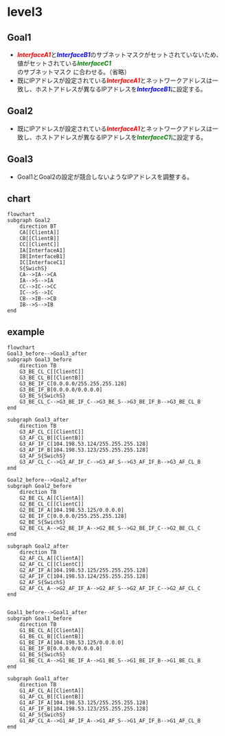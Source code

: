 # level3

## Goal1
* <font color="red">***InterfaceA1***</font>と<font color="blue">***InterfaceB1***</font>のサブネットマスクがセットされていないため、値がセットされている<font color="green">***InterfaceC1***</font>のサブネットマスク に合わせる。（省略）
* 既にIPアドレスが設定されている<font color="red">***InterfaceA1***</font>とネットワークアドレスは一致し、ホストアドレスが異なるIPアドレスを<font color="blue">***InterfaceB1***</font>に設定する。

## Goal2
* 既にIPアドレスが設定されている<font color="red">***InterfaceA1***</font>とネットワークアドレスは一致し、ホストアドレスが異なるIPアドレスを<font color="green">***InterfaceC1***</font>に設定する。

## Goal3
* Goal1とGoal2の設定が競合しないようなIPアドレスを調整する。

## chart
```mermaid
flowchart
subgraph Goal2
    direction BT
    CA[[ClientA]]
    CB[[ClientB]]
    CC[[ClientC]]
    IA[InterfaceA1]
    IB[InterfaceB1]
    IC[InterfaceC1]
    S{SwichS}
    CA-->IA-->CA
    IA-->S-->IA
    CC-->IC-->CC
    IC-->S-->IC
    CB-->IB-->CB
    IB-->S-->IB
end
```
## example
```mermaid
flowchart
Goal3_before-->Goal3_after
subgraph Goal3_before
    direction TB
    G3_BE_CL_C[[ClientC]]
    G3_BE_CL_B[[ClientB]]
    G3_BE_IF_C[0.0.0.0/255.255.255.128]
    G3_BE_IF_B[0.0.0.0/0.0.0.0]
    G3_BE_S{SwichS}
    G3_BE_CL_C-->G3_BE_IF_C-->G3_BE_S-->G3_BE_IF_B-->G3_BE_CL_B
end

subgraph Goal3_after
    direction TB
    G3_AF_CL_C[[ClientC]]
    G3_AF_CL_B[[ClientB]]
    G3_AF_IF_C[104.198.53.124/255.255.255.128]
    G3_AF_IF_B[104.198.53.123/255.255.255.128]
    G3_AF_S{SwichS}
    G3_AF_CL_C-->G3_AF_IF_C-->G3_AF_S-->G3_AF_IF_B-->G3_AF_CL_B
end

Goal2_before-->Goal2_after
subgraph Goal2_before
    direction TB
    G2_BE_CL_A[[ClientA]]
    G2_BE_CL_C[[ClientC]]
    G2_BE_IF_A[104.198.53.125/0.0.0.0]
    G2_BE_IF_C[0.0.0.0/255.255.255.128]
    G2_BE_S{SwichS}
    G2_BE_CL_A-->G2_BE_IF_A-->G2_BE_S-->G2_BE_IF_C-->G2_BE_CL_C
end

subgraph Goal2_after
    direction TB
    G2_AF_CL_A[[ClientA]]
    G2_AF_CL_C[[ClientC]]
    G2_AF_IF_A[104.198.53.125/255.255.255.128]
    G2_AF_IF_C[104.198.53.124/255.255.255.128]
    G2_AF_S{SwichS}
    G2_AF_CL_A-->G2_AF_IF_A-->G2_AF_S-->G2_AF_IF_C-->G2_AF_CL_C
end


Goal1_before-->Goal1_after
subgraph Goal1_before
    direction TB
    G1_BE_CL_A[[ClientA]]
    G1_BE_CL_B[[ClientB]]
    G1_BE_IF_A[104.198.53.125/0.0.0.0]
    G1_BE_IF_B[0.0.0.0/0.0.0.0]
    G1_BE_S{SwichS}
    G1_BE_CL_A-->G1_BE_IF_A-->G1_BE_S-->G1_BE_IF_B-->G1_BE_CL_B
end

subgraph Goal1_after
    direction TB
    G1_AF_CL_A[[ClientA]]
    G1_AF_CL_B[[ClientB]]
    G1_AF_IF_A[104.198.53.125/255.255.255.128]
    G1_AF_IF_B[104.198.53.123/255.255.255.128]
    G1_AF_S{SwichS}
    G1_AF_CL_A-->G1_AF_IF_A-->G1_AF_S-->G1_AF_IF_B-->G1_AF_CL_B
end
```

